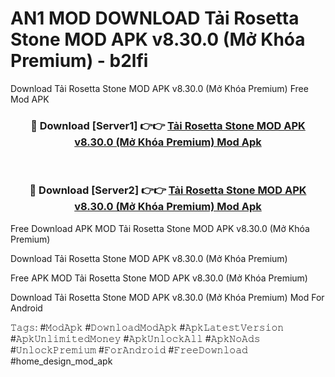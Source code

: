 # AN1 MOD DOWNLOAD Tải Rosetta Stone MOD APK v8.30.0 (Mở Khóa Premium) - b2lfi
Download Tải Rosetta Stone MOD APK v8.30.0 (Mở Khóa Premium) Free Mod APK

<div align="center">
<h3>🔴 Download [Server1] 👉👉 <a href="https://apk-comot.site?title=Tải_Rosetta_Stone_MOD_APK_v8.30.0_(Mở_Khóa_Premium)">Tải Rosetta Stone MOD APK v8.30.0 (Mở Khóa Premium) Mod Apk</a></h3><br>

<h3>🔴 Download [Server2] 👉👉 <a href="https://apk-comot.site?title=Tải_Rosetta_Stone_MOD_APK_v8.30.0_(Mở_Khóa_Premium)">Tải Rosetta Stone MOD APK v8.30.0 (Mở Khóa Premium) Mod Apk</a></h3>
</div>


Free Download APK MOD Tải Rosetta Stone MOD APK v8.30.0 (Mở Khóa Premium)

Download Tải Rosetta Stone MOD APK v8.30.0 (Mở Khóa Premium) 

Free APK MOD Tải Rosetta Stone MOD APK v8.30.0 (Mở Khóa Premium) 

Download Tải Rosetta Stone MOD APK v8.30.0 (Mở Khóa Premium) Mod For Android

𝚃𝚊𝚐𝚜: #𝙼𝚘𝚍𝙰𝚙𝚔 #𝙳𝚘𝚠𝚗𝚕𝚘𝚊𝚍𝙼𝚘𝚍𝙰𝚙𝚔 #𝙰𝚙𝚔𝙻𝚊𝚝𝚎𝚜𝚝𝚅𝚎𝚛𝚜𝚒𝚘𝚗 #𝙰𝚙𝚔𝚄𝚗𝚕𝚒𝚖𝚒𝚝𝚎𝚍𝙼𝚘𝚗𝚎𝚢 #𝙰𝚙𝚔𝚄𝚗𝚕𝚘𝚌𝚔𝙰𝚕𝚕 #𝙰𝚙𝚔𝙽𝚘𝙰𝚍𝚜 #𝚄𝚗𝚕𝚘𝚌𝚔𝙿𝚛𝚎𝚖𝚒𝚞𝚖 #𝙵𝚘𝚛𝙰𝚗𝚍𝚛𝚘𝚒𝚍 #𝙵𝚛𝚎𝚎𝙳𝚘𝚠𝚗𝚕𝚘𝚊𝚍 #home_design_mod_apk